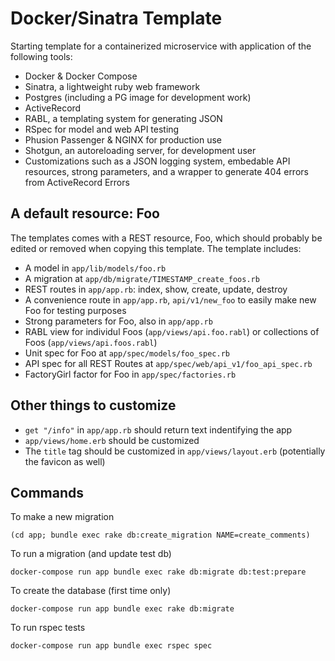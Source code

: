 # Docker/Sinatra Template

Starting template for a containerized microservice with application of the following tools:

- Docker & Docker Compose
- Sinatra, a lightweight ruby web framework
- Postgres (including a PG image for development work)
- ActiveRecord
- RABL, a templating system for generating JSON
- RSpec for model and web API testing
- Phusion Passenger & NGINX for production use
- Shotgun, an autoreloading server, for development user
- Customizations such as a JSON logging system, embedable API resources, strong parameters, and a wrapper to generate 404 errors from ActiveRecord Errors

## A default resource: Foo

The templates comes with a REST resource, Foo, which should probably be edited or removed when copying this template. The template includes:

- A model in `app/lib/models/foo.rb`
- A migration at `app/db/migrate/TIMESTAMP_create_foos.rb`
- REST routes in `app/app.rb`: index, show, create, update, destroy
- A convenience route in `app/app.rb`, `api/v1/new_foo` to easily make new Foo for testing purposes
- Strong parameters for Foo, also in `app/app.rb`
- RABL view for individul Foos (`app/views/api.foo.rabl`) or collections of Foos (`app/views/api.foos.rabl`)
- Unit spec for Foo at `app/spec/models/foo_spec.rb`
- API spec for all REST Routes at `app/spec/web/api_v1/foo_api_spec.rb`
- FactoryGirl factor for Foo in `app/spec/factories.rb`

## Other things to customize

- `get "/info"` in `app/app.rb` should return text indentifying the app
- `app/views/home.erb` should be customized 
- The `title` tag should be customized in `app/views/layout.erb` (potentially the favicon as well)

## Commands

To make a new migration
```
(cd app; bundle exec rake db:create_migration NAME=create_comments)
```

To run a migration (and update test db)
```
docker-compose run app bundle exec rake db:migrate db:test:prepare
```

To create the database (first time only)
```
docker-compose run app bundle exec rake db:migrate
```

To run rspec tests
```
docker-compose run app bundle exec rspec spec
```
